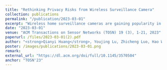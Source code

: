 ```yaml
---
title: "Rethinking Privacy Risks from Wireless Surveillance Camera"
collection: publications
permalink: "/publication/2023-03-01"
excerpt: "Wireless home surveillance cameras are gaining popularity in elderly/baby care and burglary detection in an effort to make our life safer than ever before. However, even though the camera’s traffic is encrypted, attackers can still infer what the residents are doing at home. Although this security loophole has been reported, it does not attract much attention from the public, as it requires the attacker to be in close proximity to the camera and have some prior knowledge about the victims. Due to these requirements, the attacker has a low chance of success in the real world. In this article, we argue that the capability of attackers has been greatly underestimated. First, the attacker can leverage the characteristics of video transport protocols to recover the metadata of missing packets. Second, the attacker can build the inference model using the public datasets and adapt the model to the real traffic. "
date: "2023-03-01"
venue: "ACM Transactions on Sensor Networks (TOSN) 19 (3), 1-21, 2023"
paperurl: /files/2023-03-01(2).pdf
author: "<strong>Qianyi Huang</strong>, Youjing Lu, Zhicheng Luo, Hao Wang, Fan Wu, Guihai Chen, Qian Zhang"
poster: /images/publications/2023-03-01.png
remark:
external_url: "https://dl.acm.org/doi/full/10.1145/3570504"
anchor: "TOSN'23"
---
```

